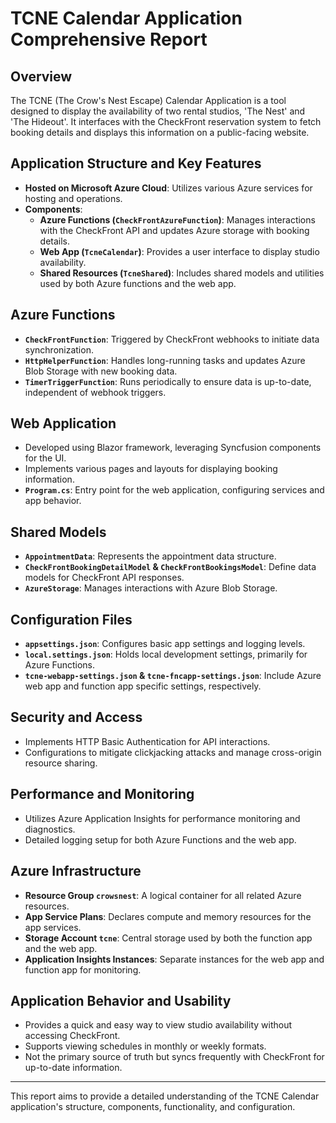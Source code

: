 # TCNE Calendar Application Comprehensive Report

## Overview
The TCNE (The Crow's Nest Escape) Calendar Application is a tool designed to display the availability of two rental studios, 'The Nest' and 'The Hideout'. It interfaces with the CheckFront reservation system to fetch booking details and displays this information on a public-facing website.

## Application Structure and Key Features
- **Hosted on Microsoft Azure Cloud**: Utilizes various Azure services for hosting and operations.
- **Components**:
  - **Azure Functions (`CheckFrontAzureFunction`)**: Manages interactions with the CheckFront API and updates Azure storage with booking details.
  - **Web App (`TcneCalendar`)**: Provides a user interface to display studio availability.
  - **Shared Resources (`TcneShared`)**: Includes shared models and utilities used by both Azure functions and the web app.

## Azure Functions
- **`CheckFrontFunction`**: Triggered by CheckFront webhooks to initiate data synchronization.
- **`HttpHelperFunction`**: Handles long-running tasks and updates Azure Blob Storage with new booking data.
- **`TimerTriggerFunction`**: Runs periodically to ensure data is up-to-date, independent of webhook triggers.

## Web Application
- Developed using Blazor framework, leveraging Syncfusion components for the UI.
- Implements various pages and layouts for displaying booking information.
- **`Program.cs`**: Entry point for the web application, configuring services and app behavior.

## Shared Models
- **`AppointmentData`**: Represents the appointment data structure.
- **`CheckFrontBookingDetailModel` & `CheckFrontBookingsModel`**: Define data models for CheckFront API responses.
- **`AzureStorage`**: Manages interactions with Azure Blob Storage.

## Configuration Files
- **`appsettings.json`**: Configures basic app settings and logging levels.
- **`local.settings.json`**: Holds local development settings, primarily for Azure Functions.
- **`tcne-webapp-settings.json` & `tcne-fncapp-settings.json`**: Include Azure web app and function app specific settings, respectively.

## Security and Access
- Implements HTTP Basic Authentication for API interactions.
- Configurations to mitigate clickjacking attacks and manage cross-origin resource sharing.

## Performance and Monitoring
- Utilizes Azure Application Insights for performance monitoring and diagnostics.
- Detailed logging setup for both Azure Functions and the web app.

## Azure Infrastructure
- **Resource Group `crowsnest`**: A logical container for all related Azure resources.
- **App Service Plans**: Declares compute and memory resources for the app services.
- **Storage Account `tcne`**: Central storage used by both the function app and the web app.
- **Application Insights Instances**: Separate instances for the web app and function app for monitoring.

## Application Behavior and Usability
- Provides a quick and easy way to view studio availability without accessing CheckFront.
- Supports viewing schedules in monthly or weekly formats.
- Not the primary source of truth but syncs frequently with CheckFront for up-to-date information.

---

This report aims to provide a detailed understanding of the TCNE Calendar application's structure, components, functionality, and configuration.


